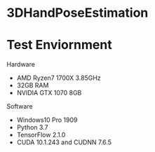 # 3DHandPoseEstimation

# Test Enviornment
Hardware
* AMD Ryzen7 1700X 3.85GHz
* 32GB RAM
* NVIDIA GTX 1070 8GB

Software
* Windows10 Pro 1909
* Python 3.7
* TensorFlow 2.1.0
* CUDA 10.1.243 and CUDNN 7.6.5
